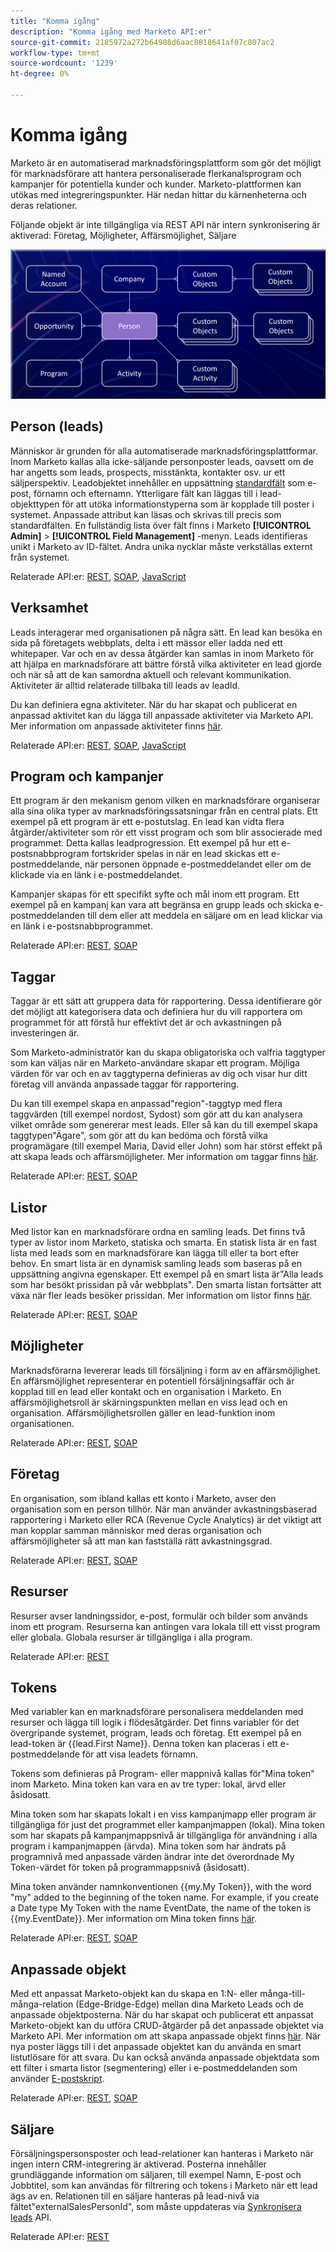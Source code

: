 ```yaml
---
title: "Komma igång"
description: "Komma igång med Marketo API:er"
source-git-commit: 2185972a272b64908d6aac8818641af07c807ac2
workflow-type: tm+mt
source-wordcount: '1239'
ht-degree: 0%

---
```



# Komma igång

Marketo är en automatiserad marknadsföringsplattform som gör det möjligt för marknadsförare att hantera personaliserade flerkanalsprogram och kampanjer för potentiella kunder och kunder. Marketo-plattformen kan utökas med integreringspunkter. Här nedan hittar du kärnenheterna och deras relationer.

Följande objekt är inte tillgängliga via REST API när intern synkronisering är aktiverad: Företag, Möjligheter, Affärsmöjlighet, Säljare

![Datamodell](assets/data_model.png)

## Person (leads)

Människor är grunden för alla automatiserade marknadsföringsplattformar. Inom Marketo kallas alla icke-säljande personposter leads, oavsett om de har angetts som leads, prospects, misstänkta, kontakter osv. ur ett säljperspektiv. Leadobjektet innehåller en uppsättning [standardfält](https://developer.adobe.com/marketo-apis/api/mapi/#tag/Leads/operation/getLeadFieldsUsingGET) som e-post, förnamn och efternamn. Ytterligare fält kan läggas till i lead-objekttypen för att utöka informationstyperna som är kopplade till poster i systemet. Anpassade attribut kan läsas och skrivas till precis som standardfälten. En fullständig lista över fält finns i Marketo **[!UICONTROL Admin]** > **[!UICONTROL Field Management]** -menyn. Leads identifieras unikt i Marketo av ID-fältet. Andra unika nycklar måste verkställas externt från systemet.

Relaterade API:er: [REST](https://developer.adobe.com/marketo-apis/api/mapi/#tag/Leads), [SOAP](soap-api/leads.md), [JavaScript](javascript-api/lead-tracking.md#lead-tracking-api)

## Verksamhet

Leads interagerar med organisationen på några sätt. En lead kan besöka en sida på företagets webbplats, delta i ett mässor eller ladda ned ett whitepaper. Var och en av dessa åtgärder kan samlas in inom Marketo för att hjälpa en marknadsförare att bättre förstå vilka aktiviteter en lead gjorde och när så att de kan samordna aktuell och relevant kommunikation. Aktiviteter är alltid relaterade tillbaka till leads av leadId.

Du kan definiera egna aktiviteter. När du har skapat och publicerat en anpassad aktivitet kan du lägga till anpassade aktiviteter via Marketo API. Mer information om anpassade aktiviteter finns [här](https://experienceleague.adobe.com/en/docs/marketo/using/product-docs/administration/marketo-custom-activities/understanding-custom-activities).

Relaterade API:er: [REST](https://developer.adobe.com/marketo-apis/api/mapi/#tag/Activities), [SOAP](soap-api/activities.md), [JavaScript](javascript-api/lead-tracking.md#munchkin-behavior)

## Program och kampanjer

Ett program är den mekanism genom vilken en marknadsförare organiserar alla sina olika typer av marknadsföringssatsningar från en central plats. Ett exempel på ett program är ett e-postutslag. En lead kan vidta flera åtgärder/aktiviteter som rör ett visst program och som blir associerade med programmet. Detta kallas leadprogression. Ett exempel på hur ett e-postsnabbprogram fortskrider spelas in när en lead skickas ett e-postmeddelande, när personen öppnade e-postmeddelandet eller om de klickade via en länk i e-postmeddelandet.

Kampanjer skapas för ett specifikt syfte och mål inom ett program. Ett exempel på en kampanj kan vara att begränsa en grupp leads och skicka e-postmeddelanden till dem eller att meddela en säljare om en lead klickar via en länk i e-postsnabbprogrammet.

Relaterade API:er: [REST](https://developer.adobe.com/marketo-apis/api/mapi/#tag/Campaigns), [SOAP](soap-api/getcampaignsforsource.md)

## Taggar

Taggar är ett sätt att gruppera data för rapportering. Dessa identifierare gör det möjligt att kategorisera data och definiera hur du vill rapportera om programmet för att förstå hur effektivt det är och avkastningen på investeringen är.

Som Marketo-administratör kan du skapa obligatoriska och valfria taggtyper som kan väljas när en Marketo-användare skapar ett program. Möjliga värden för var och en av taggtyperna definieras av dig och visar hur ditt företag vill använda anpassade taggar för rapportering.

Du kan till exempel skapa en anpassad&quot;region&quot;-taggtyp med flera taggvärden (till exempel nordost, Sydost) som gör att du kan analysera vilket område som genererar mest leads. Eller så kan du till exempel skapa taggtypen&quot;Ägare&quot;, som gör att du kan bedöma och förstå vilka programägare (till exempel Maria, David eller John) som har störst effekt på att skapa leads och affärsmöjligheter. Mer information om taggar finns [här](https://experienceleague.adobe.com/en/docs/marketo/using/product-docs/core-marketo-concepts/programs/working-with-programs/understanding-tags).

Relaterade API:er: [REST](https://developer.adobe.com/marketo-apis/api/asset/), [SOAP](soap-api/gettags.md)

## Listor

Med listor kan en marknadsförare ordna en samling leads. Det finns två typer av listor inom Marketo, statiska och smarta. En statisk lista är en fast lista med leads som en marknadsförare kan lägga till eller ta bort efter behov. En smart lista är en dynamisk samling leads som baseras på en uppsättning angivna egenskaper. Ett exempel på en smart lista är&quot;Alla leads som har besökt prissidan på vår webbplats&quot;. Den smarta listan fortsätter att växa när fler leads besöker prissidan. Mer information om listor finns [här](https://experienceleague.adobe.com/en/docs/marketo/using/home).

Relaterade API:er: [REST](https://developer.adobe.com/marketo-apis/api/asset/#tag/Static-Lists), [SOAP](soap-api/getimporttoliststatus.md)

## Möjligheter

Marknadsförarna levererar leads till försäljning i form av en affärsmöjlighet. En affärsmöjlighet representerar en potentiell försäljningsaffär och är kopplad till en lead eller kontakt och en organisation i Marketo. En affärsmöjlighetsroll är skärningspunkten mellan en viss lead och en organisation. Affärsmöjlighetsrollen gäller en lead-funktion inom organisationen.

Relaterade API:er: [REST](https://developer.adobe.com/marketo-apis/api/mapi/#tag/Opportunities), [SOAP](soap-api/getmobjects.md)

## Företag

En organisation, som ibland kallas ett konto i Marketo, avser den organisation som en person tillhör. När man använder avkastningsbaserad rapportering i Marketo eller RCA (Revenue Cycle Analytics) är det viktigt att man kopplar samman människor med deras organisation och affärsmöjligheter så att man kan fastställa rätt avkastningsgrad.

Relaterade API:er: [REST](https://developer.adobe.com/marketo-apis/api/mapi/#tag/Companies), [SOAP](soap-api/leads.md)

## Resurser

Resurser avser landningssidor, e-post, formulär och bilder som används inom ett program. Resurserna kan antingen vara lokala till ett visst program eller globala. Globala resurser är tillgängliga i alla program.

Relaterade API:er: [REST](https://developer.adobe.com/marketo-apis/api/asset/)

## Tokens

Med variabler kan en marknadsförare personalisera meddelanden med resurser och lägga till logik i flödesåtgärder. Det finns variabler för det övergripande systemet, program, leads och företag. Ett exempel på en lead-token är {{lead.First Name}}. Denna token kan placeras i ett e-postmeddelande för att visa leadets förnamn.

Tokens som definieras på Program- eller mappnivå kallas för&quot;Mina token&quot; inom Marketo. Mina token kan vara en av tre typer: lokal, ärvd eller åsidosatt.

Mina token som har skapats lokalt i en viss kampanjmapp eller program är tillgängliga för just det programmet eller kampanjmappen (lokal). Mina token som har skapats på kampanjmappsnivå är tillgängliga för användning i alla program i kampanjmappen (ärvda). Mina token som har ändrats på programnivå med anpassade värden ändrar inte det överordnade My Token-värdet för token på programmappsnivå (åsidosatt).

Mina token använder namnkonventionen {{my.My Token}}, with the word "my" added to the beginning of the token name. For example, if you create a Date type My Token with the name EventDate, the name of the token is {{my.EventDate}}. Mer information om Mina token finns [här](https://experienceleague.adobe.com/en/docs/marketo/using/product-docs/core-marketo-concepts/programs/tokens/understanding-my-tokens-in-a-program).

Relaterade API:er: [REST](https://developer.adobe.com/marketo-apis/api/asset/#tag/Tokens), [SOAP](soap-api/getcampaignsforsource.md)

## Anpassade objekt

Med ett anpassat Marketo-objekt kan du skapa en 1:N- eller många-till-många-relation (Edge-Bridge-Edge) mellan dina Marketo Leads och de anpassade objektposterna. När du har skapat och publicerat ett anpassat Marketo-objekt kan du utföra CRUD-åtgärder på det anpassade objektet via Marketo API. Mer information om att skapa anpassade objekt finns [här](https://experienceleague.adobe.com/en/docs/marketo/using/home). När nya poster läggs till i det anpassade objektet kan du använda en smart listutlösare för att svara. Du kan också använda anpassade objektdata som ett filter i smarta listor (segmentering) eller i e-postmeddelanden som använder [E-postskript](email-scripting.md).

Relaterade API:er: [REST](https://developer.adobe.com/marketo-apis/api/mapi/#tag/Custom-Objects), [SOAP](soap-api/custom-objects.md)

## Säljare

Försäljningspersonsposter och lead-relationer kan hanteras i Marketo när ingen intern CRM-integrering är aktiverad. Posterna innehåller grundläggande information om säljaren, till exempel Namn, E-post och Jobbtitel, som kan användas för filtrering och tokens i Marketo när ett lead ägs av en. Relationen till en säljare hanteras på lead-nivå via fältet&quot;externalSalesPersonId&quot;, som måste uppdateras via [Synkronisera leads](https://developer.adobe.com/marketo-apis/api/mapi/#tag/Leads/operation/syncLeadUsingPOST) API.

Relaterade API:er: [REST](https://developer.adobe.com/marketo-apis/api/mapi/#tag/Sales-Persons)

